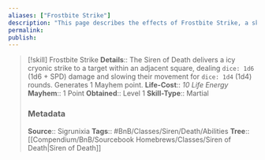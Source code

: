```yaml
---
aliases: ["Frostbite Strike"]
description: "This page describes the effects of Frostbite Strike, a skill for the homebrew skilltree Siren of Death for the Bunkers and Badasses TTRPG."
permalink: 
publish: 
---
```


>[!skill] Frostbite Strike
> **Details**:: The Siren of Death delivers a icy cryonic strike to a target within an adjacent square, dealing `dice: 1d6` (1d6 + SPD) damage and slowing their movement for `dice: 1d4` (1d4) rounds. Generates 1 Mayhem point.
> **Life-Cost**:: *10 Life Energy*
> **Mayhem**:: 1 Point
> **Obtained**:: Level 1
> **Skill-Type**:: Martial
> ### Metadata
> **Source**:: Sigrunixia
> **Tags**:: #BnB/Classes/Siren/Death/Abilities
> **Tree**:: [[Compendium/BnB/Sourcebook Homebrews/Classes/Siren of Death|Siren of Death]]
